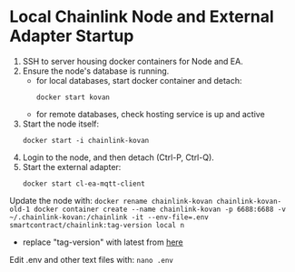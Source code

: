 # Local Chainlink Node and External Adapter Startup
1. SSH to server housing docker containers for Node and EA.
2. Ensure the node's database is running.
    - for local databases, start docker container and detach:
        ```
        docker start kovan
        ```
    - for remote databases, check hosting service is up and active
3. Start the node itself:
    ```
    docker start -i chainlink-kovan
    ```
4. Login to the node, and then detach (Ctrl-P, Ctrl-Q).
5. Start the external adapter:
    ```
    docker start cl-ea-mqtt-client
    ```

Update the node with:
    ```
    docker rename chainlink-kovan chainlink-kovan-old-1
    docker container create --name chainlink-kovan -p 6688:6688 -v ~/.chainlink-kovan:/chainlink -it --env-file=.env smartcontract/chainlink:tag-version local n 
    ```
- replace "tag-version" with latest from [here](https://hub.docker.com/r/smartcontract/chainlink/tags)

Edit .env and other text files with:
    ```
    nano .env
    ```